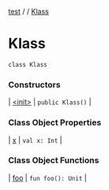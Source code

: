 [test](out.md) / [](out.md) / [Klass](out.md)


# Klass

`class Klass`



### Constructors


| [&lt;init&gt;](out.md) | `public Klass()` |


### Class Object Properties


| [x](out.md) | `val x: Int` |


### Class Object Functions


| [foo](out.md) | `fun foo(): Unit` |

